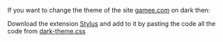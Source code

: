 If you want to change the theme of the site <a href="https://gamee.com" target="_blank">gamee.com</a> on dark then:

Download the extension <a href="https://chrome.google.com/webstore/detail/stylus/clngdbkpkpeebahjckkjfobafhncgmne?hl=ru" target="_blank">Stylus</a> and add to it by pasting the code all the code from <a href="https://github.com/ilovehatemyself/gamee-com-dark-theme/blob/main/dark-theme.css" target="_blank">dark-theme.css</a>
